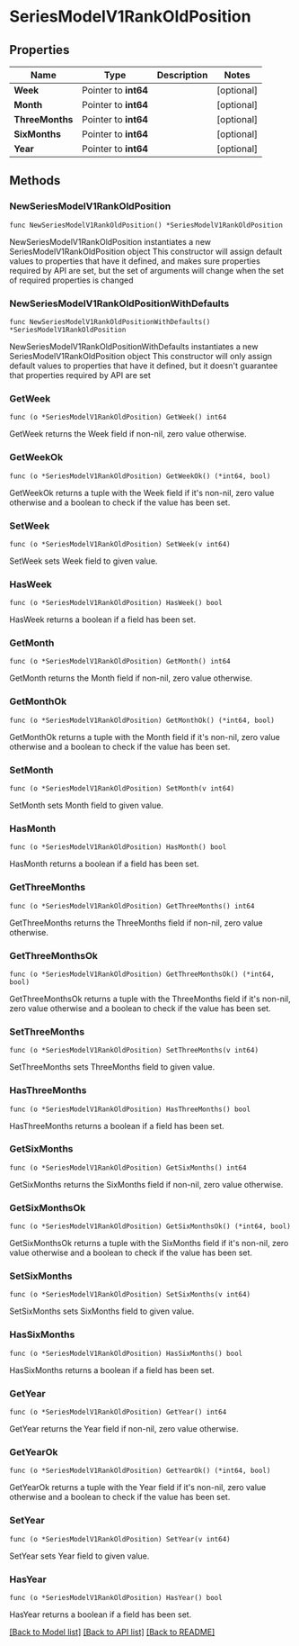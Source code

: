 # SeriesModelV1RankOldPosition

## Properties

Name | Type | Description | Notes
------------ | ------------- | ------------- | -------------
**Week** | Pointer to **int64** |  | [optional] 
**Month** | Pointer to **int64** |  | [optional] 
**ThreeMonths** | Pointer to **int64** |  | [optional] 
**SixMonths** | Pointer to **int64** |  | [optional] 
**Year** | Pointer to **int64** |  | [optional] 

## Methods

### NewSeriesModelV1RankOldPosition

`func NewSeriesModelV1RankOldPosition() *SeriesModelV1RankOldPosition`

NewSeriesModelV1RankOldPosition instantiates a new SeriesModelV1RankOldPosition object
This constructor will assign default values to properties that have it defined,
and makes sure properties required by API are set, but the set of arguments
will change when the set of required properties is changed

### NewSeriesModelV1RankOldPositionWithDefaults

`func NewSeriesModelV1RankOldPositionWithDefaults() *SeriesModelV1RankOldPosition`

NewSeriesModelV1RankOldPositionWithDefaults instantiates a new SeriesModelV1RankOldPosition object
This constructor will only assign default values to properties that have it defined,
but it doesn't guarantee that properties required by API are set

### GetWeek

`func (o *SeriesModelV1RankOldPosition) GetWeek() int64`

GetWeek returns the Week field if non-nil, zero value otherwise.

### GetWeekOk

`func (o *SeriesModelV1RankOldPosition) GetWeekOk() (*int64, bool)`

GetWeekOk returns a tuple with the Week field if it's non-nil, zero value otherwise
and a boolean to check if the value has been set.

### SetWeek

`func (o *SeriesModelV1RankOldPosition) SetWeek(v int64)`

SetWeek sets Week field to given value.

### HasWeek

`func (o *SeriesModelV1RankOldPosition) HasWeek() bool`

HasWeek returns a boolean if a field has been set.

### GetMonth

`func (o *SeriesModelV1RankOldPosition) GetMonth() int64`

GetMonth returns the Month field if non-nil, zero value otherwise.

### GetMonthOk

`func (o *SeriesModelV1RankOldPosition) GetMonthOk() (*int64, bool)`

GetMonthOk returns a tuple with the Month field if it's non-nil, zero value otherwise
and a boolean to check if the value has been set.

### SetMonth

`func (o *SeriesModelV1RankOldPosition) SetMonth(v int64)`

SetMonth sets Month field to given value.

### HasMonth

`func (o *SeriesModelV1RankOldPosition) HasMonth() bool`

HasMonth returns a boolean if a field has been set.

### GetThreeMonths

`func (o *SeriesModelV1RankOldPosition) GetThreeMonths() int64`

GetThreeMonths returns the ThreeMonths field if non-nil, zero value otherwise.

### GetThreeMonthsOk

`func (o *SeriesModelV1RankOldPosition) GetThreeMonthsOk() (*int64, bool)`

GetThreeMonthsOk returns a tuple with the ThreeMonths field if it's non-nil, zero value otherwise
and a boolean to check if the value has been set.

### SetThreeMonths

`func (o *SeriesModelV1RankOldPosition) SetThreeMonths(v int64)`

SetThreeMonths sets ThreeMonths field to given value.

### HasThreeMonths

`func (o *SeriesModelV1RankOldPosition) HasThreeMonths() bool`

HasThreeMonths returns a boolean if a field has been set.

### GetSixMonths

`func (o *SeriesModelV1RankOldPosition) GetSixMonths() int64`

GetSixMonths returns the SixMonths field if non-nil, zero value otherwise.

### GetSixMonthsOk

`func (o *SeriesModelV1RankOldPosition) GetSixMonthsOk() (*int64, bool)`

GetSixMonthsOk returns a tuple with the SixMonths field if it's non-nil, zero value otherwise
and a boolean to check if the value has been set.

### SetSixMonths

`func (o *SeriesModelV1RankOldPosition) SetSixMonths(v int64)`

SetSixMonths sets SixMonths field to given value.

### HasSixMonths

`func (o *SeriesModelV1RankOldPosition) HasSixMonths() bool`

HasSixMonths returns a boolean if a field has been set.

### GetYear

`func (o *SeriesModelV1RankOldPosition) GetYear() int64`

GetYear returns the Year field if non-nil, zero value otherwise.

### GetYearOk

`func (o *SeriesModelV1RankOldPosition) GetYearOk() (*int64, bool)`

GetYearOk returns a tuple with the Year field if it's non-nil, zero value otherwise
and a boolean to check if the value has been set.

### SetYear

`func (o *SeriesModelV1RankOldPosition) SetYear(v int64)`

SetYear sets Year field to given value.

### HasYear

`func (o *SeriesModelV1RankOldPosition) HasYear() bool`

HasYear returns a boolean if a field has been set.


[[Back to Model list]](../README.md#documentation-for-models) [[Back to API list]](../README.md#documentation-for-api-endpoints) [[Back to README]](../README.md)


